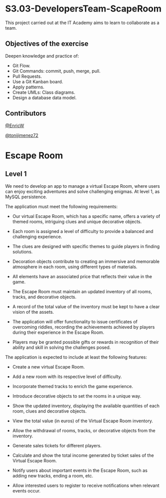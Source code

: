 # S3.03-DevelopersTeam-ScapeRoom
This project carried out at the IT Academy aims to learn to collaborate as a team.

## Objectives of the exercise

Deepen knowledge and practice of:

- Git Flow.
- Git Commands: commit, push, merge, pull.
- Pull Requests.
- Use a Git Kanban board.
- Apply patterns.
- Create UMLs: Class diagrams.
- Design a database data model.

## Contributors

[@EnricW](https://github.com/EnricW)

[@tonijimenez72](https://github.com/tonijimenez72)


# Escape Room

## Level 1

We need to develop an app to manage a virtual Escape Room, where users can enjoy exciting adventures and solve challenging enigmas. At level 1, as MySQL persistence.

The application must meet the following requirements:

- Our virtual Escape Room, which has a specific name, offers a variety of themed rooms, intriguing clues and unique decorative objects.

- Each room is assigned a level of difficulty to provide a balanced and challenging experience.

- The clues are designed with specific themes to guide players in finding solutions.

- Decoration objects contribute to creating an immersive and memorable atmosphere in each room, using different types of materials.

- All elements have an associated price that reflects their value in the game.

 - The Escape Room must maintain an updated inventory of all rooms, tracks, and decorative objects.

- A record of the total value of the inventory must be kept to have a clear vision of the assets.

 - The application will offer functionality to issue certificates of overcoming riddles, recording the achievements achieved by players during their experience in the Escape Room.

- Players may be granted possible gifts or rewards in recognition of their ability and skill in solving the challenges posed.

The application is expected to include at least the following features:

 - Create a new virtual Escape Room.

- Add a new room with its respective level of difficulty.

- Incorporate themed tracks to enrich the game experience.

- Introduce decorative objects to set the rooms in a unique way.

- Show the updated inventory, displaying the available quantities of each room, clues and decorative objects.

- View the total value (in euros) of the Virtual Escape Room inventory.

- Allow the withdrawal of rooms, tracks, or decorative objects from the inventory.

- Generate sales tickets for different players.

- Calculate and show the total income generated by ticket sales of the Virtual Escape Room.

- Notify users about important events in the Escape Room, such as adding new tracks, ending a room, etc.
    
- Allow interested users to register to receive notifications when relevant events occur.
